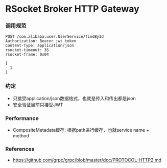 RSocket Broker HTTP Gateway
===========================

### 调用规范

```
POST /com.alibaba.user.UserService/findById
Authorization: Bearer jwt_token
Content-Type: application/json
rsocket-timeout: 3S
rsocket-frame: 0x04

[
  1
]

```

### 约定

* 只接受application/json数据格式，也就是传入和传出都是json
* 安全验证目前只接受JWT

### Performance

* CompositeMetadata缓存: 根据path进行缓存，也就service name + method

### References

* https://github.com/grpc/grpc/blob/master/doc/PROTOCOL-HTTP2.md